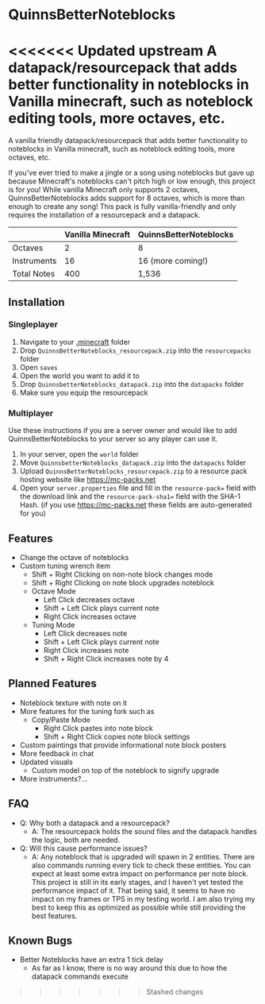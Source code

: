 # QuinnsBetterNoteblocks
<<<<<<< Updated upstream
 A datapack/resourcepack that adds better functionality in noteblocks in Vanilla minecraft, such as noteblock editing tools, more octaves, etc.
=======
A vanilla friendly datapack/resourcepack that adds better functionality to noteblocks in Vanilla minecraft, such as noteblock editing tools, more octaves, etc.

If you've ever tried to make a jingle or a song using noteblocks but gave up because Minecraft's noteblocks can't pitch high or low enough, this project is for you! While vanilla Minecraft only supports 2 octaves, QuinnsBetterNoteblocks adds support for 8 octaves, which is more than enough to create any song! This pack is fully vanilla-friendly and only requires the installation of a resourcepack and a datapack.

|                |Vanilla Minecraft              |QuinnsBetterNoteblocks       |
|----------------|-------------------------------|-----------------------------|
|Octaves         | 2                             | 8                           | 
|Instruments     | 16                            | 16 (more coming!)           | 
|Total Notes     | 400                           | 1,536                       |

## Installation
### Singleplayer
1. Navigate to your [.minecraft](https://minecraft.fandom.com/wiki/.minecraft) folder
2. Drop ``QuinnsBetterNoteblocks_resourcepack.zip`` into the ``resourcepacks`` folder
3. Open ``saves``
4. Open the world you want to add it to
5. Drop ``QuinnsbetterNoteblocks_datapack.zip`` into the ``datapacks`` folder
6. Make sure you equip the resourcepack

### Multiplayer
Use these instructions if you are a server owner and would like to add QuinnsBetterNoteblocks to your server so any player can use it.
1. In your server, open the ``world`` folder
2. Move ``QuinnsbetterNoteblocks_datapack.zip`` into the ``datapacks`` folder
3. Upload ``QuinnsBetterNoteblocks_resourcepack.zip`` to a resource pack hosting website like https://mc-packs.net
4. Open your ``server.properties`` file and fill in the ``resource-pack=`` field with the download link and the ``resource-pack-sha1=`` field with the SHA-1 Hash. (if you use https://mc-packs.net these fields are auto-generated for you)

## Features
 - Change the octave of noteblocks
 - Custom tuning wrench item
	- Shift + Right Clicking on non-note block changes mode
	- Shift + Right Clicking on note block upgrades noteblock
	- Octave Mode
		- Left Click decreases octave
		- Shift + Left Click plays current note
		- Right Click increases octave
	- Tuning Mode
		- Left Click decreases note
		- Shift + Left Click plays current note
		- Right Click increases note
		- Shift + Right Click increases note by 4

## Planned Features
- Noteblock texture with note on it
- More features for the tuning fork such as
	- Copy/Paste Mode
		- Right Click pastes into note block
		- Shift + Right Click copies note block settings
- Custom paintings that provide informational note block posters
- More feedback in chat
- Updated visuals
	- Custom model on top of the noteblock to signify upgrade
- More instruments?...

## FAQ
- Q: Why both a datapack and a resourcepack?
	- A: The resourcepack holds the sound files and the datapack handles the logic, both are needed.
- Q: Will this cause performance issues?
	- A: Any noteblock that is upgraded will spawn in 2 entities. There are also commands running every tick to check these entities. You can expect at least some extra impact on performance per note block. This project is still in its early stages, and I haven't yet tested the performance impact of it. That being said, it seems to have no impact on my frames or TPS in my testing world. I am also trying my best to keep this as optimized as possible while still providing the best features.

## Known Bugs
- Better Noteblocks have an extra 1 tick delay
	- As far as I know, there is no way around this due to how the datapack commands execute
>>>>>>> Stashed changes
